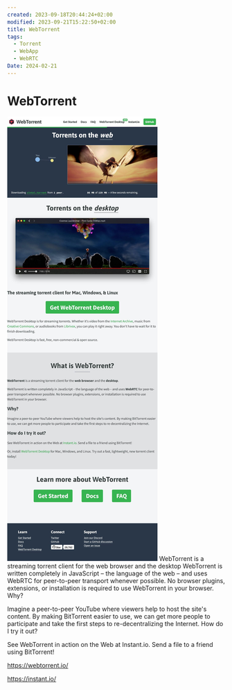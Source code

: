 ```yaml
---
created: 2023-09-18T20:44:24+02:00
modified: 2023-09-21T15:22:50+02:00
title: WebTorrent
tags:
  - Torrent
  - WebApp
  - WebRTC
Date: 2024-02-21
---
```



# WebTorrent

![](../_asset/2023-09-21_WebTorrent_image_1.jpg)
WebTorrent is a streaming torrent client for the web browser and the desktop
WebTorrent is written completely in JavaScript – the language of the web – and uses WebRTC for peer-to-peer transport whenever possible. No browser plugins, extensions, or installation is required to use WebTorrent in your browser.
Why?

Imagine a peer-to-peer YouTube where viewers help to host the site's content. By making BitTorrent easier to use, we can get more people to participate and take the first steps to re-decentralizing the Internet.
How do I try it out?

See WebTorrent in action on the Web at Instant.io. Send a file to a friend using BitTorrent!

<https://webtorrent.io/>

<https://instant.io/>
